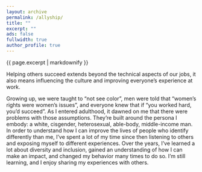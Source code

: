 ```yaml
---
layout: archive
permalink: /allyship/
title: ""
excerpt: ""
ads: false
fullwidth: true
author_profile: true
---
```


{{ page.excerpt | markdownify }}

<div class="grid__wrapper">
  <p>
    Helping others succeed extends beyond the technical aspects of our jobs, it also means influencing
    the culture and improving everyone’s experience at work.
  </p>
  
  <p>
    Growing up, we were taught to “not see color”, men were told that “women’s rights were women’s issues”,
    and everyone knew that if “you worked hard, you’d succeed”. As I entered adulthood, it dawned on me
    that there were problems with those assumptions. They’re built around the persona I embody: a white,
    cisgender, heterosexual, able-body, middle-income man. In order to understand how I can improve the
    lives of people who identify differently than me, I’ve spent a lot of my time since then listening to
    others and exposing myself to different experiences. Over the years, I’ve learned a lot about diversity
    and inclusion, gained an understanding of how I can make an impact, and changed my behavior many times
    to do so. I’m still learning, and I enjoy sharing my experiences with others.
  </p>
</div>
